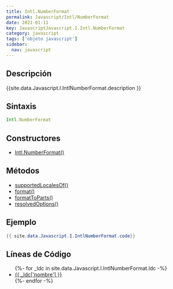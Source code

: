 ```yaml
---
title: Intl.NumberFormat
permalink: Javascript/Intl/NumberFormat
date: 2021-01-11
key: JavascriptJavascript.I.Intl.NumberFormat
category: javascript
tags: ['objeto javascript']
sidebar: 
  nav: javascript
---
```


## Descripción
{{site.data.Javascript.I.IntlNumberFormat.description }}

## Sintaxis
~~~javascript
Intl.NumberFormat
~~~

## Constructores
* [Intl.NumberFormat()](/Javascript/Intl/NumberFormat/Intl/NumberFormat/)

## Métodos
* [supportedLocalesOf()](/Javascript/Intl/NumberFormat/supportedLocalesOf)
* [format()](/Javascript/Intl/NumberFormat/format)
* [formatToParts()](/Javascript/Intl/NumberFormat/formatToParts)
* [resolvedOptions()](/Javascript/Intl/NumberFormat/resolvedOptions)

## Ejemplo
~~~java
{{ site.data.Javascript.I.IntlNumberFormat.code}}
~~~

## Líneas de Código
<ul>
{%- for _ldc in site.data.Javascript.I.IntlNumberFormat.ldc -%}
   <li>
       <a href="{{_ldc['url'] }}">{{ _ldc['nombre'] }}</a>
   </li>
{%- endfor -%}
</ul>
